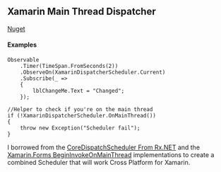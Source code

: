 ## Xamarin Main Thread Dispatcher
[Nuget](https://www.nuget.org/packages/Xam.Reactive.DispatchScheduler/)

#### Examples

```
Observable
    .Timer(TimeSpan.FromSeconds(2))
    .ObserveOn(XamarinDispatcherScheduler.Current)
    .Subscribe(_ =>
    {
        lblChangeMe.Text = "Changed";
    });
```

```
//Helper to check if you're on the main thread
if (!XamarinDispatcherScheduler.OnMainThread())
{
    throw new Exception("Scheduler fail");
}
```


I borrowed from the [CoreDispatchScheduler From Rx.NET](https://github.com/Reactive-Extensions/Rx.NET/blob/ba98e6254c9a2f841cbc4169bf38590b133c8064/Rx.NET/Source/src/System.Reactive/Platforms/Windows/Concurrency/CoreDispatcherScheduler.cs) and
the [Xamarin.Forms BeginInvokeOnMainThread](https://github.com/xamarin/Xamarin.Forms/blob/d3d59ee4f0b3098457e1debe8d7b03d0d0061a53/Xamarin.Forms.Platform.iOS/Forms.cs) implementations
to create a combined Scheduler that will work Cross Platform for Xamarin.

